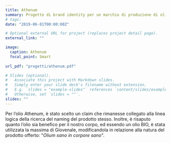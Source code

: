 ```yaml
---
title: Athenum
summary: Progetto di brand identity per un marchio di produzione di olio BIO.
# tags:
date: "2019-06-01T00:00:00Z"

# Optional external URL for project (replaces project detail page).
external_link: ""

image:
  caption: Athenum
  focal_point: Smart
  
url_pdf: "progetti/athenum.pdf"

# Slides (optional).
#   Associate this project with Markdown slides.
#   Simply enter your slide deck's filename without extension.
#   E.g. `slides = "example-slides"` references `content/slides/example-slides.md`.
#   Otherwise, set `slides = ""`.
slides: ""
---
```


Per l’olio Athenum, è stato scelto un claim che rimanesse collegato alla linea logica della ricerca del naming del prodotto stesso. Inoltre, è risaputo quanto l’olio sia benefico per il nostro corpo, ed essendo un olio BIO, è stata utilizzata la massima di Giovenale, modificandola in relazione alla natura del prodotto offerto: "_Olium sano in corpore sano_".